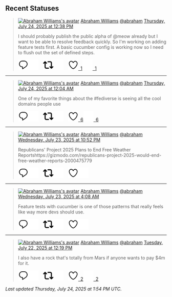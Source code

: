## Recent Statuses

> <a href="https://indieweb.social/@abraham"><img alt="Abraham Williams's avatar" src="https://cdn.masto.host/indiewebsocial/accounts/avatars/109/292/540/382/343/163/original/d00f2e03ce9c85b1.jpg" height="24" width="24" ></a> [Abraham Williams](https://indieweb.social/@abraham) [@abraham](https://indieweb.social/@abraham) [Thursday, July 24, 2025 at 12:38 PM](https://indieweb.social/@abraham/114908248499726939)
>
> I should probably publish the public alpha of @meow already but I want to be able to resolve feedback quickly. So I&#39;m working on adding feature tests first. A basic cucumber config is working now so I need to flush out the set of defined steps.
>
> [![Reply](./images/reply_light.svg#gh-light-mode-only "Reply")](https://indieweb.social/@abraham/114908248499726939#gh-light-mode-only)[![Reply](./images/reply.svg#gh-dark-mode-only "Reply")](https://indieweb.social/@abraham/114908248499726939#gh-dark-mode-only)&emsp;[![Boost](./images/retweet_light.svg#gh-light-mode-only "Boost")](https://indieweb.social/@abraham/114908248499726939#gh-light-mode-only)[![Boost](./images/retweet.svg#gh-dark-mode-only "Boost")](https://indieweb.social/@abraham/114908248499726939#gh-dark-mode-only)&emsp;[![Favorite](./images/like_light.svg#gh-light-mode-only "Favorite")&ensp;1](https://indieweb.social/@abraham/114908248499726939#gh-light-mode-only)[![Favorite](./images/like.svg#gh-dark-mode-only "Favorite")&ensp;1](https://indieweb.social/@abraham/114908248499726939#gh-dark-mode-only)


---

> <a href="https://indieweb.social/@abraham"><img alt="Abraham Williams's avatar" src="https://cdn.masto.host/indiewebsocial/accounts/avatars/109/292/540/382/343/163/original/d00f2e03ce9c85b1.jpg" height="24" width="24" ></a> [Abraham Williams](https://indieweb.social/@abraham) [@abraham](https://indieweb.social/@abraham) [Thursday, July 24, 2025 at 12:04 AM](https://indieweb.social/@abraham/114905281844137476)
>
> One of my favorite things about the #fediverse is seeing all the cool domains people use
>
> [![Reply](./images/reply_light.svg#gh-light-mode-only "Reply")](https://indieweb.social/@abraham/114905281844137476#gh-light-mode-only)[![Reply](./images/reply.svg#gh-dark-mode-only "Reply")](https://indieweb.social/@abraham/114905281844137476#gh-dark-mode-only)&emsp;[![Boost](./images/retweet_light.svg#gh-light-mode-only "Boost")](https://indieweb.social/@abraham/114905281844137476#gh-light-mode-only)[![Boost](./images/retweet.svg#gh-dark-mode-only "Boost")](https://indieweb.social/@abraham/114905281844137476#gh-dark-mode-only)&emsp;[![Favorite](./images/like_light.svg#gh-light-mode-only "Favorite")&ensp;6](https://indieweb.social/@abraham/114905281844137476#gh-light-mode-only)[![Favorite](./images/like.svg#gh-dark-mode-only "Favorite")&ensp;6](https://indieweb.social/@abraham/114905281844137476#gh-dark-mode-only)


---

> <a href="https://indieweb.social/@abraham"><img alt="Abraham Williams's avatar" src="https://cdn.masto.host/indiewebsocial/accounts/avatars/109/292/540/382/343/163/original/d00f2e03ce9c85b1.jpg" height="24" width="24" ></a> [Abraham Williams](https://indieweb.social/@abraham) [@abraham](https://indieweb.social/@abraham) [Wednesday, July 23, 2025 at 10:52 PM](https://indieweb.social/@abraham/114904997758372890)
>
> Republicans&#39; Project 2025 Plans to End Free Weather Reportshttps://gizmodo.com/republicans-project-2025-would-end-free-weather-reports-2000475779
>
> [![Reply](./images/reply_light.svg#gh-light-mode-only "Reply")](https://indieweb.social/@abraham/114904997758372890#gh-light-mode-only)[![Reply](./images/reply.svg#gh-dark-mode-only "Reply")](https://indieweb.social/@abraham/114904997758372890#gh-dark-mode-only)&emsp;[![Boost](./images/retweet_light.svg#gh-light-mode-only "Boost")](https://indieweb.social/@abraham/114904997758372890#gh-light-mode-only)[![Boost](./images/retweet.svg#gh-dark-mode-only "Boost")](https://indieweb.social/@abraham/114904997758372890#gh-dark-mode-only)&emsp;[![Favorite](./images/like_light.svg#gh-light-mode-only "Favorite")](https://indieweb.social/@abraham/114904997758372890#gh-light-mode-only)[![Favorite](./images/like.svg#gh-dark-mode-only "Favorite")](https://indieweb.social/@abraham/114904997758372890#gh-dark-mode-only)


---

> <a href="https://indieweb.social/@abraham"><img alt="Abraham Williams's avatar" src="https://cdn.masto.host/indiewebsocial/accounts/avatars/109/292/540/382/343/163/original/d00f2e03ce9c85b1.jpg" height="24" width="24" ></a> [Abraham Williams](https://indieweb.social/@abraham) [@abraham](https://indieweb.social/@abraham) [Wednesday, July 23, 2025 at 4:08 AM](https://indieweb.social/@abraham/114900579933179191)
>
> Feature tests with cucumber is one of those patterns that really feels like way more devs should use.
>
> [![Reply](./images/reply_light.svg#gh-light-mode-only "Reply")](https://indieweb.social/@abraham/114900579933179191#gh-light-mode-only)[![Reply](./images/reply.svg#gh-dark-mode-only "Reply")](https://indieweb.social/@abraham/114900579933179191#gh-dark-mode-only)&emsp;[![Boost](./images/retweet_light.svg#gh-light-mode-only "Boost")](https://indieweb.social/@abraham/114900579933179191#gh-light-mode-only)[![Boost](./images/retweet.svg#gh-dark-mode-only "Boost")](https://indieweb.social/@abraham/114900579933179191#gh-dark-mode-only)&emsp;[![Favorite](./images/like_light.svg#gh-light-mode-only "Favorite")](https://indieweb.social/@abraham/114900579933179191#gh-light-mode-only)[![Favorite](./images/like.svg#gh-dark-mode-only "Favorite")](https://indieweb.social/@abraham/114900579933179191#gh-dark-mode-only)


---

> <a href="https://indieweb.social/@abraham"><img alt="Abraham Williams's avatar" src="https://cdn.masto.host/indiewebsocial/accounts/avatars/109/292/540/382/343/163/original/d00f2e03ce9c85b1.jpg" height="24" width="24" ></a> [Abraham Williams](https://indieweb.social/@abraham) [@abraham](https://indieweb.social/@abraham) [Tuesday, July 22, 2025 at 12:19 PM](https://indieweb.social/@abraham/114896846707734320)
>
> I also have a rock that&#39;s totally from Mars if anyone wants to pay $4m for it.
>
> [![Reply](./images/reply_light.svg#gh-light-mode-only "Reply")](https://indieweb.social/@abraham/114896846707734320#gh-light-mode-only)[![Reply](./images/reply.svg#gh-dark-mode-only "Reply")](https://indieweb.social/@abraham/114896846707734320#gh-dark-mode-only)&emsp;[![Boost](./images/retweet_light.svg#gh-light-mode-only "Boost")](https://indieweb.social/@abraham/114896846707734320#gh-light-mode-only)[![Boost](./images/retweet.svg#gh-dark-mode-only "Boost")](https://indieweb.social/@abraham/114896846707734320#gh-dark-mode-only)&emsp;[![Favorite](./images/like_light.svg#gh-light-mode-only "Favorite")&ensp;2](https://indieweb.social/@abraham/114896846707734320#gh-light-mode-only)[![Favorite](./images/like.svg#gh-dark-mode-only "Favorite")&ensp;2](https://indieweb.social/@abraham/114896846707734320#gh-dark-mode-only)


_Last updated Thursday, July 24, 2025 at 1:54 PM UTC._
